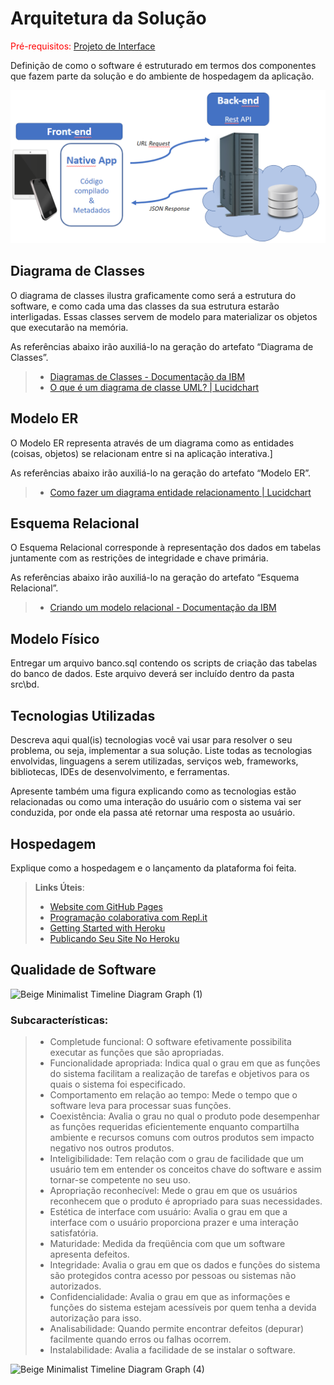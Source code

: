 # Arquitetura da Solução

<span style="color:red">Pré-requisitos: <a href="3-Projeto de Interface.md"> Projeto de Interface</a></span>

Definição de como o software é estruturado em termos dos componentes que fazem parte da solução e do ambiente de hospedagem da aplicação.

![Arquitetura da Solução](img/02-mob-arch.png)

## Diagrama de Classes

O diagrama de classes ilustra graficamente como será a estrutura do software, e como cada uma das classes da sua estrutura estarão interligadas. Essas classes servem de modelo para materializar os objetos que executarão na memória.

As referências abaixo irão auxiliá-lo na geração do artefato “Diagrama de Classes”.

> - [Diagramas de Classes - Documentação da IBM](https://www.ibm.com/docs/pt-br/rational-soft-arch/9.6.1?topic=diagrams-class)
> - [O que é um diagrama de classe UML? | Lucidchart](https://www.lucidchart.com/pages/pt/o-que-e-diagrama-de-classe-uml)

## Modelo ER

O Modelo ER representa através de um diagrama como as entidades (coisas, objetos) se relacionam entre si na aplicação interativa.]

As referências abaixo irão auxiliá-lo na geração do artefato “Modelo ER”.

> - [Como fazer um diagrama entidade relacionamento | Lucidchart](https://www.lucidchart.com/pages/pt/como-fazer-um-diagrama-entidade-relacionamento)

## Esquema Relacional

O Esquema Relacional corresponde à representação dos dados em tabelas juntamente com as restrições de integridade e chave primária.
 
As referências abaixo irão auxiliá-lo na geração do artefato “Esquema Relacional”.

> - [Criando um modelo relacional - Documentação da IBM](https://www.ibm.com/docs/pt-br/cognos-analytics/10.2.2?topic=designer-creating-relational-model)

## Modelo Físico

Entregar um arquivo banco.sql contendo os scripts de criação das tabelas do banco de dados. Este arquivo deverá ser incluído dentro da pasta src\bd.

## Tecnologias Utilizadas

Descreva aqui qual(is) tecnologias você vai usar para resolver o seu problema, ou seja, implementar a sua solução. Liste todas as tecnologias envolvidas, linguagens a serem utilizadas, serviços web, frameworks, bibliotecas, IDEs de desenvolvimento, e ferramentas.

Apresente também uma figura explicando como as tecnologias estão relacionadas ou como uma interação do usuário com o sistema vai ser conduzida, por onde ela passa até retornar uma resposta ao usuário.

## Hospedagem

Explique como a hospedagem e o lançamento da plataforma foi feita.

> **Links Úteis**:
>
> - [Website com GitHub Pages](https://pages.github.com/)
> - [Programação colaborativa com Repl.it](https://repl.it/)
> - [Getting Started with Heroku](https://devcenter.heroku.com/start)
> - [Publicando Seu Site No Heroku](http://pythonclub.com.br/publicando-seu-hello-world-no-heroku.html)

## Qualidade de Software

![Beige Minimalist Timeline Diagram Graph (1)](https://user-images.githubusercontent.com/100734910/224740162-b1e98ace-0fb5-46f1-af7a-52edf3474eea.png)


### Subcaracterísticas:
> - Completude funcional: O software efetivamente possibilita executar as funções que são apropriadas.<br>
> - Funcionalidade apropriada: Indica qual o grau em que as funções do sistema facilitam a realização de tarefas e objetivos para os quais o sistema foi especificado.<br>
> - Comportamento em relação ao tempo: Mede o tempo que o software leva para processar suas funções.<br>
> - Coexistência: Avalia o grau no qual o produto pode desempenhar as funções requeridas eficientemente enquanto compartilha ambiente e recursos comuns com outros produtos sem impacto negativo nos outros produtos. <br>
> - Inteligibilidade: Tem relação com o grau de facilidade que um usuário tem em entender os conceitos chave do software e assim tornar-se competente no seu uso.<br>
> - Apropriação reconhecível: Mede o grau em que os usuários reconhecem que o produto é apropriado para suas necessidades. <br>
> - Estética de interface com usuário: Avalia o grau em que a interface com o usuário proporciona prazer e uma interação satisfatória. <br>
> - Maturidade: Medida da freqüência com que um software apresenta defeitos. <br>
> - Integridade: Avalia o grau em que os dados e funções do sistema são protegidos contra acesso por pessoas ou sistemas não autorizados. <br>
> - Confidencialidade: Avalia o grau em que as informações e funções do sistema estejam acessíveis por quem tenha a devida autorização para isso. <br>
> - Analisabilidade: Quando permite encontrar defeitos (depurar) facilmente quando erros ou falhas ocorrem.
> - Instalabilidade: Avalia a facilidade de se instalar o software.


![Beige Minimalist Timeline Diagram Graph (4)](https://user-images.githubusercontent.com/100734910/224809289-adff9b14-4099-4710-9f6b-37d01447f7be.png)











